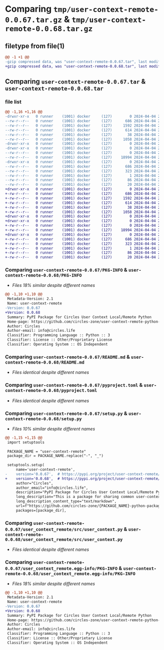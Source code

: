 # Comparing `tmp/user-context-remote-0.0.67.tar.gz` & `tmp/user-context-remote-0.0.68.tar.gz`

## filetype from file(1)

```diff
@@ -1 +1 @@
-gzip compressed data, was "user-context-remote-0.0.67.tar", last modified: Thu Apr  4 21:02:29 2024, max compression
+gzip compressed data, was "user-context-remote-0.0.68.tar", last modified: Thu Apr  4 21:16:05 2024, max compression
```

## Comparing `user-context-remote-0.0.67.tar` & `user-context-remote-0.0.68.tar`

### file list

```diff
@@ -1,16 +1,16 @@
-drwxr-xr-x   0 runner    (1001) docker     (127)        0 2024-04-04 21:02:29.686457 user-context-remote-0.0.67/
--rw-r--r--   0 runner    (1001) docker     (127)      686 2024-04-04 21:02:29.686457 user-context-remote-0.0.67/PKG-INFO
--rw-r--r--   0 runner    (1001) docker     (127)     1592 2024-04-04 21:02:18.000000 user-context-remote-0.0.67/README.md
--rw-r--r--   0 runner    (1001) docker     (127)      614 2024-04-04 21:02:18.000000 user-context-remote-0.0.67/pyproject.toml
--rw-r--r--   0 runner    (1001) docker     (127)       38 2024-04-04 21:02:29.686457 user-context-remote-0.0.67/setup.cfg
--rw-r--r--   0 runner    (1001) docker     (127)     1058 2024-04-04 21:02:18.000000 user-context-remote-0.0.67/setup.py
-drwxr-xr-x   0 runner    (1001) docker     (127)        0 2024-04-04 21:02:29.682457 user-context-remote-0.0.67/user_context_remote/
-drwxr-xr-x   0 runner    (1001) docker     (127)        0 2024-04-04 21:02:29.682457 user-context-remote-0.0.67/user_context_remote/src/
--rw-r--r--   0 runner    (1001) docker     (127)        0 2024-04-04 21:02:18.000000 user-context-remote-0.0.67/user_context_remote/src/__init__.py
--rw-r--r--   0 runner    (1001) docker     (127)    18994 2024-04-04 21:02:18.000000 user-context-remote-0.0.67/user_context_remote/src/user_context.py
-drwxr-xr-x   0 runner    (1001) docker     (127)        0 2024-04-04 21:02:29.686457 user-context-remote-0.0.67/user_context_remote.egg-info/
--rw-r--r--   0 runner    (1001) docker     (127)      686 2024-04-04 21:02:29.000000 user-context-remote-0.0.67/user_context_remote.egg-info/PKG-INFO
--rw-r--r--   0 runner    (1001) docker     (127)      323 2024-04-04 21:02:29.000000 user-context-remote-0.0.67/user_context_remote.egg-info/SOURCES.txt
--rw-r--r--   0 runner    (1001) docker     (127)        1 2024-04-04 21:02:29.000000 user-context-remote-0.0.67/user_context_remote.egg-info/dependency_links.txt
--rw-r--r--   0 runner    (1001) docker     (127)       86 2024-04-04 21:02:29.000000 user-context-remote-0.0.67/user_context_remote.egg-info/requires.txt
--rw-r--r--   0 runner    (1001) docker     (127)       20 2024-04-04 21:02:29.000000 user-context-remote-0.0.67/user_context_remote.egg-info/top_level.txt
+drwxr-xr-x   0 runner    (1001) docker     (127)        0 2024-04-04 21:16:05.320133 user-context-remote-0.0.68/
+-rw-r--r--   0 runner    (1001) docker     (127)      686 2024-04-04 21:16:05.320133 user-context-remote-0.0.68/PKG-INFO
+-rw-r--r--   0 runner    (1001) docker     (127)     1592 2024-04-04 21:15:55.000000 user-context-remote-0.0.68/README.md
+-rw-r--r--   0 runner    (1001) docker     (127)      614 2024-04-04 21:15:55.000000 user-context-remote-0.0.68/pyproject.toml
+-rw-r--r--   0 runner    (1001) docker     (127)       38 2024-04-04 21:16:05.320133 user-context-remote-0.0.68/setup.cfg
+-rw-r--r--   0 runner    (1001) docker     (127)     1058 2024-04-04 21:15:55.000000 user-context-remote-0.0.68/setup.py
+drwxr-xr-x   0 runner    (1001) docker     (127)        0 2024-04-04 21:16:05.316133 user-context-remote-0.0.68/user_context_remote/
+drwxr-xr-x   0 runner    (1001) docker     (127)        0 2024-04-04 21:16:05.316133 user-context-remote-0.0.68/user_context_remote/src/
+-rw-r--r--   0 runner    (1001) docker     (127)        0 2024-04-04 21:15:55.000000 user-context-remote-0.0.68/user_context_remote/src/__init__.py
+-rw-r--r--   0 runner    (1001) docker     (127)    18994 2024-04-04 21:15:55.000000 user-context-remote-0.0.68/user_context_remote/src/user_context.py
+drwxr-xr-x   0 runner    (1001) docker     (127)        0 2024-04-04 21:16:05.316133 user-context-remote-0.0.68/user_context_remote.egg-info/
+-rw-r--r--   0 runner    (1001) docker     (127)      686 2024-04-04 21:16:05.000000 user-context-remote-0.0.68/user_context_remote.egg-info/PKG-INFO
+-rw-r--r--   0 runner    (1001) docker     (127)      323 2024-04-04 21:16:05.000000 user-context-remote-0.0.68/user_context_remote.egg-info/SOURCES.txt
+-rw-r--r--   0 runner    (1001) docker     (127)        1 2024-04-04 21:16:05.000000 user-context-remote-0.0.68/user_context_remote.egg-info/dependency_links.txt
+-rw-r--r--   0 runner    (1001) docker     (127)       86 2024-04-04 21:16:05.000000 user-context-remote-0.0.68/user_context_remote.egg-info/requires.txt
+-rw-r--r--   0 runner    (1001) docker     (127)       20 2024-04-04 21:16:05.000000 user-context-remote-0.0.68/user_context_remote.egg-info/top_level.txt
```

### Comparing `user-context-remote-0.0.67/PKG-INFO` & `user-context-remote-0.0.68/PKG-INFO`

 * *Files 18% similar despite different names*

```diff
@@ -1,10 +1,10 @@
 Metadata-Version: 2.1
 Name: user-context-remote
-Version: 0.0.67
+Version: 0.0.68
 Summary: PyPI Package for Circles User Context Local/Remote Python
 Home-page: https://github.com/circles-zone/user-context-remote-python-package
 Author: Circles
 Author-email: info@circles.life
 Classifier: Programming Language :: Python :: 3
 Classifier: License :: Other/Proprietary License
 Classifier: Operating System :: OS Independent
```

### Comparing `user-context-remote-0.0.67/README.md` & `user-context-remote-0.0.68/README.md`

 * *Files identical despite different names*

### Comparing `user-context-remote-0.0.67/pyproject.toml` & `user-context-remote-0.0.68/pyproject.toml`

 * *Files identical despite different names*

### Comparing `user-context-remote-0.0.67/setup.py` & `user-context-remote-0.0.68/setup.py`

 * *Files 10% similar despite different names*

```diff
@@ -1,15 +1,15 @@
 import setuptools
 
 PACKAGE_NAME = "user-context-remote"
 package_dir = PACKAGE_NAME.replace("-", "_")
 
 setuptools.setup(
     name='user-context-remote',
-    version='0.0.67',  # https://pypi.org/project/user-context-remote/
+    version='0.0.68',  # https://pypi.org/project/user-context-remote/
     author="Circles",
     author_email="info@circles.life",
     description="PyPI Package for Circles User Context Local/Remote Python",
     long_description="This is a package for sharing common user-context-remote functions used in different repositories",
     long_description_content_type="text/markdown",
     url=f"https://github.com/circles-zone/{PACKAGE_NAME}-python-package",
     packages=[package_dir],
```

### Comparing `user-context-remote-0.0.67/user_context_remote/src/user_context.py` & `user-context-remote-0.0.68/user_context_remote/src/user_context.py`

 * *Files identical despite different names*

### Comparing `user-context-remote-0.0.67/user_context_remote.egg-info/PKG-INFO` & `user-context-remote-0.0.68/user_context_remote.egg-info/PKG-INFO`

 * *Files 18% similar despite different names*

```diff
@@ -1,10 +1,10 @@
 Metadata-Version: 2.1
 Name: user-context-remote
-Version: 0.0.67
+Version: 0.0.68
 Summary: PyPI Package for Circles User Context Local/Remote Python
 Home-page: https://github.com/circles-zone/user-context-remote-python-package
 Author: Circles
 Author-email: info@circles.life
 Classifier: Programming Language :: Python :: 3
 Classifier: License :: Other/Proprietary License
 Classifier: Operating System :: OS Independent
```

